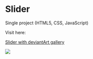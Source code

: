 # Slider

Single project (HTML5, CSS, JavaScript)

Visit here:

<a href="https://magdry.github.io/Slider/index.html">Slider with deviantArt gallery</a>

<img src="http://magdry.pl/images/slider.jpg"/>

